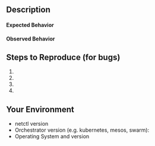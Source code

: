 <!--- Thanks for opening an issue.

If this is an issue, please fill in as many details as possible in the bug report information.
If this is a feature request/enhancement, please mention the use case, expected behavior and examples as necessary.
-->

<!-- 
------------------------------------------------------------------------------
BUG REPORT INFORMATION
------------------------------------------------------------------------------
-->

## Description
<!--- If you're describing a bug, tell us what happened -->
<!--- If you're suggesting a feature request/enhancement, tell us what you would like to see -->

#### Expected Behavior
<!--- Describe the expected behavior for the scenario/use case -->

#### Observed Behavior
<!--- If describing a bug, tell us what happened instead of the expected behavior -->
<!--- If suggesting a feature request/enhancement, explain the improvement from the current behavior -->

## Steps to Reproduce (for bugs)
<!--- Please describe the steps to reproduce this bug -->
1.
2.
3.
4.

## Your Environment
<!--- Include as many relevant details about the environment in which you experienced the bug-->
* netctl version
* Orchestrator version (e.g. kubernetes, mesos, swarm):
* Operating System and version
